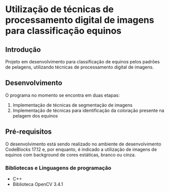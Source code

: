 # Utilização de técnicas de processamento digital de imagens para classificação equinos

## Introdução

Projeto em desenvolvimento para classificação de equinos pelos padrões de pelagens, utilizando técnicas de processamento digital de imagens.

## Desenvolvimento
O programa no momento se encontra em duas etapas:
1. Implementação de técnicas de segmentação de imagens
2. Implementação de técnicas para identificação da coloração presente na pelagem dos equinos

## Pré-requisitos

O desenvolvimento está sendo realizado no ambiente de desenvolvimento CodeBlocks 17.12 e, por enquanto, é indicado a utilização de imagens de equinos com background de cores estáticas, branco ou cinza.

### Bibliotecas e Linguagens de programação
* C++
* Biblioteca OpenCV 3.4.1
